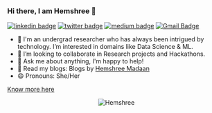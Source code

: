 ### Hi there, I am Hemshree 👋

[![linkedin badge](https://img.shields.io/badge/Hemshree_Madaan-30302f?style=flat&logo=linkedin)](https://www.linkedin.com/in/hemshree-madaan)
[![twitter badge](https://img.shields.io/badge/@hemshree__madaan-30302f?style=flat&logo=twitter)](https://twitter.com/hemshree_madaan)
[![medium badge](https://img.shields.io/badge/Hemshree_Madaan-30302f?style=flat&logo=medium)](https://medium.com/@hemshree)
[![Gmail Badge](https://img.shields.io/badge/Hemshree_Madaan-30302f?style=flat&logo=gmail)](mailto:hemshree3110@gmail.com)


- 🔭 I'm an undergrad researcher who has always been intrigued by technology. I’m interested in domains like Data Science & ML.
- 👯 I’m looking to collaborate in Research projects and Hackathons.
- 💬 Ask me about anything, I'm happy to help! 
- 📝 Read my blogs: Blogs by [Hemshree Madaan](https://medium.com/@hemshree)
- 😄 Pronouns: She/Her

[Know more here](https://hemshreemadaan.vercel.app/)

<p align="center"> <img src="https://github-readme-stats.vercel.app/api?username=Hemshree&show_icons=true" alt="Hemshree" /> </p>




<!--
**Hemshree/Hemshree** is a ✨ _special_ ✨ repository because its `README.md` (this file) appears on your GitHub profile.

Here are some ideas to get you started:

- 🔭 I’m currently working on ...
- 🌱 I’m currently learning ...
- 👯 I’m looking to collaborate on ...
- 🤔 I’m looking for help with ...
- 💬 Ask me about ...
- 📫 How to reach me: ...
- 😄 Pronouns: ...
- ⚡ Fun fact: ...
-->
